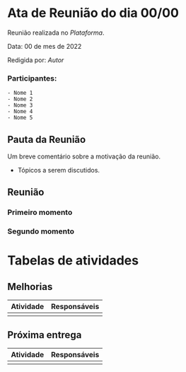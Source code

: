 # Ata de Reunião do dia 00/00

Reunião realizada no _Plataforma_.

Data: 00 de mes de 2022

Redigida por: _Autor_

### Participantes:

    - Nome 1
    - Nome 2
    - Nome 3
    - Nome 4
    - Nome 5

## Pauta da Reunião

Um breve comentário sobre a motivação da reunião.
- Tópicos a serem discutidos.

## Reunião
### Primeiro momento

### Segundo momento

# Tabelas de atividades
## Melhorias

| Atividade | Responsáveis |
| --------- | ------------ |
|           |              |

## Próxima entrega

| Atividade | Responsáveis |
| --------- | ------------ |
|           |              |